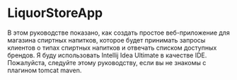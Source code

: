 # LiquorStoreApp
В этом руководстве показано, как создать простое веб-приложение для магазина спиртных напитков, 
которое будет принимать запросы клиентов о типах спиртных напитков и отвечать списком доступных брендов. 
Я буду использовать Intellij Idea Ultimate в качестве IDE. 
Пожалуйста, следуйте этому руководству, если вы не знакомы с плагином tomcat maven.
